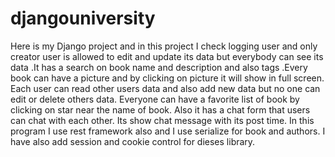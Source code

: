 # djangouniversity
Here is my Django project and in this project I check logging user and only creator user is allowed to edit and update its data but everybody can see its data .It has a search on book name and description and also tags .Every book can have a picture and by clicking on picture it will show in full screen. Each user can read other users data and also add new data but no one can edit or delete others data. Everyone can have a favorite list of book by clicking on star near the name of book. Also it has a chat form that users can chat with each other. Its show chat message with its post time. In this program I use rest framework also and I use serialize for book and authors. I have also add session and cookie control for dieses library.

